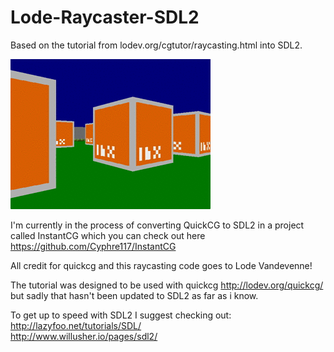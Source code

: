 # Lode-Raycaster-SDL2
Based on the tutorial from lodev.org/cgtutor/raycasting.html into SDL2.

![](demo.gif)


I'm currently in the process of converting QuickCG to SDL2 in a project called InstantCG which you can check out here https://github.com/Cyphre117/InstantCG

All credit for quickcg and this raycasting code goes to Lode Vandevenne!  

The tutorial was designed to be used with quickcg http://lodev.org/quickcg/ but sadly that hasn't been updated to SDL2 as far as i know. 

To get up to speed with SDL2 I suggest checking out:  
http://lazyfoo.net/tutorials/SDL/  
http://www.willusher.io/pages/sdl2/
